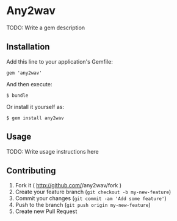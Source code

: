 # Any2wav

TODO: Write a gem description

## Installation

Add this line to your application's Gemfile:

    gem 'any2wav'

And then execute:

    $ bundle

Or install it yourself as:

    $ gem install any2wav

## Usage

TODO: Write usage instructions here

## Contributing

1. Fork it ( http://github.com/<my-github-username>/any2wav/fork )
2. Create your feature branch (`git checkout -b my-new-feature`)
3. Commit your changes (`git commit -am 'Add some feature'`)
4. Push to the branch (`git push origin my-new-feature`)
5. Create new Pull Request
